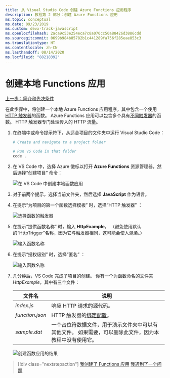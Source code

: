 ```yaml
---
title: 从 Visual Studio Code 创建 Azure Functions 应用程序
description: 教程第 2 部分：创建 Azure Functions 应用
ms.topic: conceptual
ms.date: 09/23/2019
ms.custom: devx-track-javascript
ms.openlocfilehash: 2aca9c53e254eca7c8a070cc50a88426d3886cdd
ms.sourcegitcommit: 0699b984b85782b1c441289fa756f285eae853c3
ms.translationtype: HT
ms.contentlocale: zh-CN
ms.lasthandoff: 08/14/2020
ms.locfileid: "88218392"
---
```

# <a name="create-the-local-functions-app"></a>创建本地 Functions 应用

[上一步：简介和先决条件](tutorial-vscode-serverless-node-01.md)

在此步骤中，将创建一个本地 Azure Functions 应用程序，其中包含一个使用 [HTTP 触发器](https://docs.microsoft.com/azure/azure-functions/functions-reference-node#http-triggers-and-bindings)的函数。 Azure Functions 应用可以包含多个具有[不同触发器](https://docs.microsoft.com/azure/azure-functions/functions-triggers-bindings)的函数。 HTTP 触发器专门处理传入的 HTTP 流量。

1. 在终端中或命令提示符下，从适合项目的文件夹中运行 Visual Studio Code：

    ```bash
    # Create and navigate to a project folder

    # Run VS Code in that folder
    code .
    ```

1. 在 VS Code 中，选择 Azure 徽标以打开 **Azure Functions** 资源管理器，然后选择“创建项目”  命令：

    ![在 VS Code 中创建本地函数应用](media/functions-extension/create-function-app-project.png)

1. 对于前两个提示，选择当前文件夹，然后选择 **JavaScript** 作为语言。

1. 在提示“为项目的第一个函数选择模板”  时，选择“HTTP 触发器”  ：

    ![选择函数的触发器](media/functions-extension/create-function-choose-template.png)

1. 在提示“提供函数名称”  时，输入 **HttpExample**。 （避免使用默认的“HttpTrigger”名称，因为它与触发器相同，这可能会使人混淆。）

    ![输入函数名称](media/functions-extension/create-function-name.png)

1. 在提示“授权级别”  时，选择“匿名”  ：

    ![输入函数名称](media/functions-extension/create-function-anonymous-auth.png)

1. 几分钟后，VS Code 完成了项目的创建。 你有一个为函数命名的文件夹 *HttpExample*，其中有三个文件：

    | 文件名 | 说明 |
    | --- | --- |
    | *index.js* |  响应 HTTP 请求的源代码。 |
    | *function.json* | HTTP 触发器的[绑定配置](/azure/azure-functions/functions-triggers-bindings)。 |
    | *sample.dat* | 一个占位符数据文件，用于演示文件夹中可以有其他文件。 如果需要，可以删除此文件，因为本教程中没有使用它。 |

    ![创建函数应用的结果](media/functions-extension/create-function-app-results.png)

> [!div class="nextstepaction"]
> [我创建了 Functions 应用](tutorial-vscode-serverless-node-03.md) [我遇到了一个问题](https://www.research.net/r/PWZWZ52?tutorial=node-deployment-azurefunctions&step=create-app)
